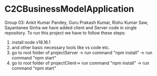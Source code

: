 # C2CBusinessModelApplication
Group 03: Ankit Kumar Pandey, Guru Prakash Kumar, Rishu Kumar Saw, Sayantanee Sinha
we have added client and Server code in single repository.
To run this project we have to follow these steps:
1. install node v18.16.1
2. and other basic necessary tools like vs code etc.
3. go to root folder of projectServer -> run command "npm install" -> run command  "npm start"
4. go to root folder of projectClient-> run command "npm install" -> run command "npm start"